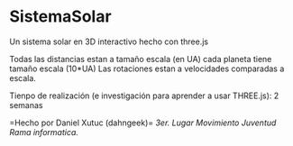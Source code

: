 SistemaSolar
============

Un sistema solar en 3D interactivo hecho con three.js


Todas las distancias estan a tamaño escala (en UA)
cada planeta tiene tamaño escala (10*UA)
Las rotaciones estan a velocidades comparadas a escala.

Tienpo de realización (e investigación para aprender a usar THREE.js): 2 semanas

=Hecho por Daniel Xutuc (dahngeek)=
 *3er. Lugar Movimiento Juventud Rama informatica.*
 
